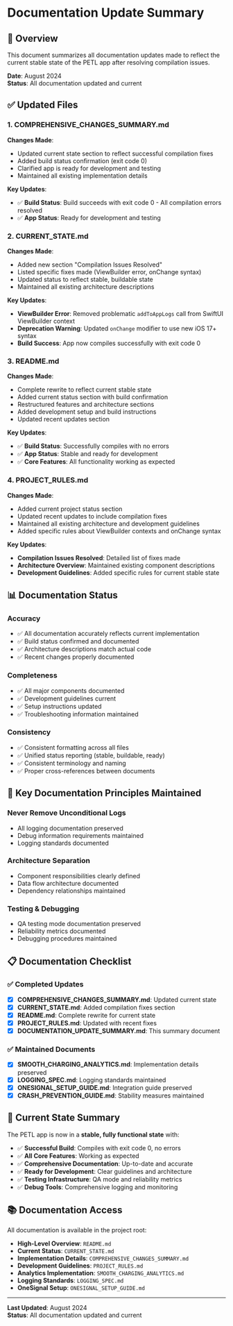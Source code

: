 # Documentation Update Summary

## 📝 **Overview**

This document summarizes all documentation updates made to reflect the current stable state of the PETL app after resolving compilation issues.

**Date**: August 2024  
**Status**: All documentation updated and current  

## ✅ **Updated Files**

### **1. COMPREHENSIVE_CHANGES_SUMMARY.md**
**Changes Made**:
- Updated current state section to reflect successful compilation fixes
- Added build status confirmation (exit code 0)
- Clarified app is ready for development and testing
- Maintained all existing implementation details

**Key Updates**:
- ✅ **Build Status**: Build succeeds with exit code 0 - All compilation errors resolved
- ✅ **App Status**: Ready for development and testing

### **2. CURRENT_STATE.md**
**Changes Made**:
- Added new section "Compilation Issues Resolved"
- Listed specific fixes made (ViewBuilder error, onChange syntax)
- Updated status to reflect stable, buildable state
- Maintained all existing architecture descriptions

**Key Updates**:
- **ViewBuilder Error**: Removed problematic `addToAppLogs` call from SwiftUI ViewBuilder context
- **Deprecation Warning**: Updated `onChange` modifier to use new iOS 17+ syntax
- **Build Success**: App now compiles successfully with exit code 0

### **3. README.md**
**Changes Made**:
- Complete rewrite to reflect current stable state
- Added current status section with build confirmation
- Restructured features and architecture sections
- Added development setup and build instructions
- Updated recent updates section

**Key Updates**:
- ✅ **Build Status**: Successfully compiles with no errors
- ✅ **App Status**: Stable and ready for development
- ✅ **Core Features**: All functionality working as expected

### **4. PROJECT_RULES.md**
**Changes Made**:
- Added current project status section
- Updated recent updates to include compilation fixes
- Maintained all existing architecture and development guidelines
- Added specific rules about ViewBuilder contexts and onChange syntax

**Key Updates**:
- **Compilation Issues Resolved**: Detailed list of fixes made
- **Architecture Overview**: Maintained existing component descriptions
- **Development Guidelines**: Added specific rules for current stable state

## 📊 **Documentation Status**

### **Accuracy**
- ✅ All documentation accurately reflects current implementation
- ✅ Build status confirmed and documented
- ✅ Architecture descriptions match actual code
- ✅ Recent changes properly documented

### **Completeness**
- ✅ All major components documented
- ✅ Development guidelines current
- ✅ Setup instructions updated
- ✅ Troubleshooting information maintained

### **Consistency**
- ✅ Consistent formatting across all files
- ✅ Unified status reporting (stable, buildable, ready)
- ✅ Consistent terminology and naming
- ✅ Proper cross-references between documents

## 🎯 **Key Documentation Principles Maintained**

### **Never Remove Unconditional Logs**
- All logging documentation preserved
- Debug information requirements maintained
- Logging standards documented

### **Architecture Separation**
- Component responsibilities clearly defined
- Data flow architecture documented
- Dependency relationships maintained

### **Testing & Debugging**
- QA testing mode documentation preserved
- Reliability metrics documented
- Debugging procedures maintained

## 📋 **Documentation Checklist**

### **✅ Completed Updates**
- [x] **COMPREHENSIVE_CHANGES_SUMMARY.md**: Updated current state
- [x] **CURRENT_STATE.md**: Added compilation fixes section
- [x] **README.md**: Complete rewrite for current state
- [x] **PROJECT_RULES.md**: Updated with recent fixes
- [x] **DOCUMENTATION_UPDATE_SUMMARY.md**: This summary document

### **✅ Maintained Documents**
- [x] **SMOOTH_CHARGING_ANALYTICS.md**: Implementation details preserved
- [x] **LOGGING_SPEC.md**: Logging standards maintained
- [x] **ONESIGNAL_SETUP_GUIDE.md**: Integration guide preserved
- [x] **CRASH_PREVENTION_GUIDE.md**: Stability measures maintained

## 🚀 **Current State Summary**

The PETL app is now in a **stable, fully functional state** with:

- ✅ **Successful Build**: Compiles with exit code 0, no errors
- ✅ **All Core Features**: Working as expected
- ✅ **Comprehensive Documentation**: Up-to-date and accurate
- ✅ **Ready for Development**: Clear guidelines and architecture
- ✅ **Testing Infrastructure**: QA mode and reliability metrics
- ✅ **Debug Tools**: Comprehensive logging and monitoring

## 📚 **Documentation Access**

All documentation is available in the project root:

- **High-Level Overview**: `README.md`
- **Current Status**: `CURRENT_STATE.md`
- **Implementation Details**: `COMPREHENSIVE_CHANGES_SUMMARY.md`
- **Development Guidelines**: `PROJECT_RULES.md`
- **Analytics Implementation**: `SMOOTH_CHARGING_ANALYTICS.md`
- **Logging Standards**: `LOGGING_SPEC.md`
- **OneSignal Setup**: `ONESIGNAL_SETUP_GUIDE.md`

---

**Last Updated**: August 2024  
**Status**: All documentation updated and current
